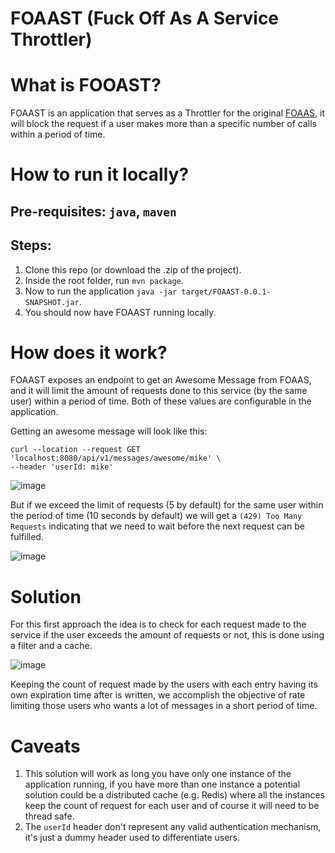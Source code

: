 # FOAAST (Fuck Off As A Service Throttler)

# What is FOOAST?

FOAAST is an application that serves as a Throttler for the original [FOAAS](https://foaas.com/), it will block the request if a user makes more than a specific number of calls within a period of time.

# How to run it locally?

## Pre-requisites: `java`, `maven`

## Steps:
1. Clone this repo (or download the .zip of the project).
2. Inside the root folder, run `mvn package`.
3. Now to run the application `java -jar target/FOAAST-0.0.1-SNAPSHOT.jar`.
4. You should now have FOAAST running locally.

# How does it work?

FOAAST exposes an endpoint to get an Awesome Message from FOAAS, and it will limit the amount of requests done to this service (by the same user) within a period of time. Both of these values are configurable in the application.

Getting an awesome message will look like this:

```
curl --location --request GET 'localhost:8080/api/v1/messages/awesome/mike' \
--header 'userId: mike'
```

![image](https://user-images.githubusercontent.com/12452766/151676777-f5bc0899-5c87-4c64-839f-6432d860fa77.png)

But if we exceed the limit of requests (5 by default) for the same user within the period of time (10 seconds by default) we will get a `(429) Too Many Requests` indicating that we need to wait before the next request can be fulfilled.

![image](https://user-images.githubusercontent.com/12452766/151676846-1fbc58ec-08cd-46e5-8fdd-ec6bdcb35f0f.png)

# Solution

For this first approach the idea is to check for each request made to the service if the user exceeds the amount of requests or not, this is done using a filter and a cache.

![image](https://user-images.githubusercontent.com/12452766/151716736-07385754-e0a1-4cf8-a1cd-be9b33ebd5c7.png)

Keeping the count of request made by the users with each entry having its own expiration time after is written, we accomplish the objective of rate limiting those users who wants a lot of messages in a short period of time.


# Caveats
1. This solution will work as long you have only one instance of the application running, if you have more than one instance a potential solution could be a distributed cache (e.g. Redis) where all the instances keep the count of request for each user and of course it will need to be thread safe.
2. The `userId` header don't represent any valid authentication mechanism, it's just a dummy header used to differentiate users.
